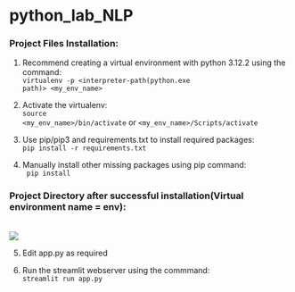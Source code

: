 # python_lab_NLP

<H3>Project Files Installation:</H3>

1. Recommend creating a virtual environment with python 3.12.2 using the command:<br>
    <code>virtualenv -p <interpreter-path(python.exe path)> <my_env_name></code>
  
2. Activate the virtualenv:<br>
    <code>source <my_env_name>/bin/activate</code>
    or
   <code><my_env_name>/Scripts/activate</code>
  
4. Use pip/pip3 and requirements.txt to install required packages:<br>
    <code>pip install -r requirements.txt</code>
  
5. Manually install other missing packages using pip command:<br>
    <code> pip install <module> </code> 
<h3>Project Directory after successful installation(Virtual environment name = env):</h3>        
<br><img src="Repository_extra/Post Installation.JPG">
        
5. Edit app.py as required
  
6. Run the streamlit webserver using the commmand:<br>
    <code>streamlit run app.py</code>
